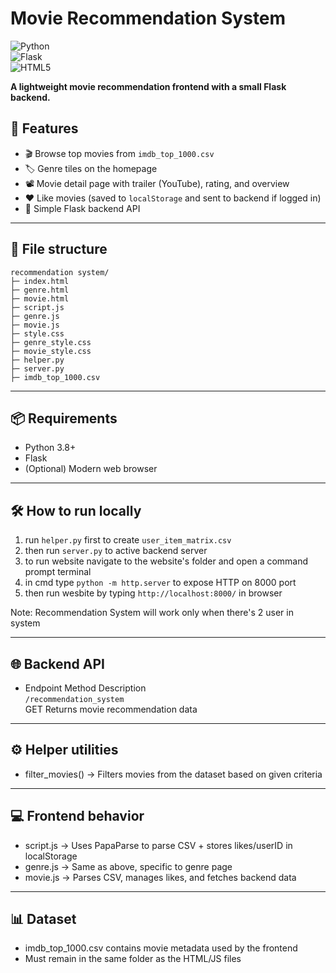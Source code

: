 # Movie Recommendation System

![Python](https://img.shields.io/badge/Python-3.8+-blue?logo=python)  
![Flask](https://img.shields.io/badge/Flask-Backend-black?logo=flask)  
![HTML5](https://img.shields.io/badge/Frontend-HTML%2FCSS%2FJS-orange?logo=html5)

**A lightweight movie recommendation frontend with a small Flask backend.**

## 🚀 Features

- 🎬 Browse top movies from `imdb_top_1000.csv`
- 🏷 Genre tiles on the homepage
- 📽 Movie detail page with trailer (YouTube), rating, and overview
- ❤️ Like movies (saved to `localStorage` and sent to backend if logged in)
- 🔌 Simple Flask backend API

---

## 📂 File structure

```
recommendation system/  
├─ index.html  
├─ genre.html  
├─ movie.html  
├─ script.js  
├─ genre.js  
├─ movie.js  
├─ style.css  
├─ genre_style.css  
├─ movie_style.css  
├─ helper.py  
├─ server.py  
├─ imdb_top_1000.csv
```

---

## 📦 Requirements

- Python 3.8+
- Flask
- (Optional) Modern web browser

---

## 🛠 How to run locally
  1. run `helper.py` first to create `user_item_matrix.csv`                
  2. then run `server.py` to active backend server                                 
  3. to run website navigate to the website's folder and open a command prompt terminal             
  4. in cmd type `python -m http.server` to expose HTTP on 8000 port     
  5. then run wesbite by typing `http://localhost:8000/` in browser

Note: Recommendation System will work only when there's 2 user in system

---

## 🌐 Backend API

- Endpoint	Method	Description  
    `/recommendation_system`  
    GET	Returns movie recommendation data

---

## ⚙ Helper utilities

- filter_movies() → Filters movies from the dataset based on given criteria

---

## 💻 Frontend behavior

- script.js → Uses PapaParse to parse CSV + stores likes/userID in localStorage
- genre.js → Same as above, specific to genre page
- movie.js → Parses CSV, manages likes, and fetches backend data

---

## 📊 Dataset
- imdb_top_1000.csv contains movie metadata used by the frontend
- Must remain in the same folder as the HTML/JS files

